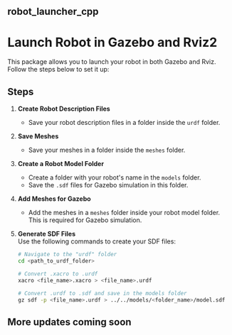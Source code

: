 ## robot_launcher_cpp
# Launch Robot in Gazebo and Rviz2

This package allows you to launch your robot in both Gazebo and Rviz. Follow the steps below to set it up:

## Steps

1. **Create Robot Description Files**  
   - Save your robot description files in a folder inside the `urdf` folder.

2. **Save Meshes**  
   - Save your meshes in a folder inside the `meshes` folder.

3. **Create a Robot Model Folder**  
   - Create a folder with your robot's name in the `models` folder.  
   - Save the `.sdf` files for Gazebo simulation in this folder.

4. **Add Meshes for Gazebo**  
   - Add the meshes in a `meshes` folder inside your robot model folder. This is required for Gazebo simulation.

5. **Generate SDF Files**  
   Use the following commands to create your SDF files:  
   ```bash
   # Navigate to the "urdf" folder
   cd <path_to_urdf_folder>

   # Convert .xacro to .urdf
   xacro <file_name>.xacro > <file_name>.urdf

   # Convert .urdf to .sdf and save in the models folder
   gz sdf -p <file_name>.urdf > ../../models/<folder_name>/model.sdf


## More updates coming soon


